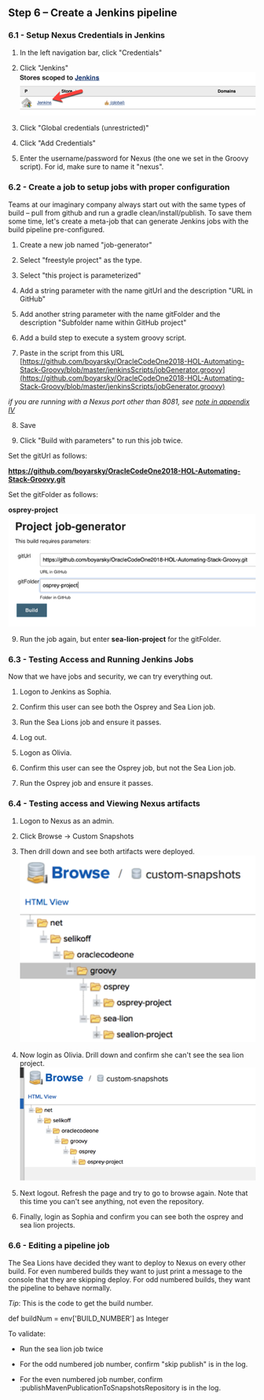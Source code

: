## Step 6 – Create a Jenkins pipeline

### 6.1 - Setup Nexus Credentials in Jenkins

1. In the left navigation bar, click &quot;Credentials&quot;

1. Click &quot;Jenkins&quot;
 ![credential store](../images/step-6.1-cred-store.png)

1. Click &quot;Global credentials (unrestricted)&quot;

1. Click &quot;Add Credentials&quot;

1. Enter the username/password for Nexus (the one we set in the Groovy script). For id, make sure to name it &quot;nexus&quot;.

### 6.2 - Create a job to setup jobs with proper configuration

Teams at our imaginary company always start out with the same types of build – pull from github and run a gradle clean/install/publish. To save them some time, let&#39;s create a meta-job that can generate Jenkins jobs with the build pipeline pre-configured.

1. Create a new job named &quot;job-generator&quot;

1. Select &quot;freestyle project&quot; as the type.

1. Select &quot;this project is parameterized&quot;

1. Add a string parameter with the name gitUrl and the description &quot;URL in GitHub&quot;

1. Add another string parameter with the name gitFolder and the description &quot;Subfolder name within GitHub project&quot;

1. Add a build step to execute a system groovy script.

1. Paste in the script from this URL
[https://github.com/boyarsky/OracleCodeOne2018-HOL-Automating-Stack-Groovy/blob/master/jenkinsScripts/jobGenerator.groovy](https://github.com/boyarsky/OracleCodeOne2018-HOL-Automating-Stack-Groovy/blob/master/jenkinsScripts/jobGenerator.groovy)

*if you are running with a Nexus port other than 8081, see [note in appendix IV](appendix-1v-different-ports.md)*

8. Save

1. Click &quot;Build with parameters&quot; to run this job twice.

Set the gitUrl as follows:

**https://github.com/boyarsky/OracleCodeOne2018-HOL-Automating-Stack-Groovy.git**

Set the gitFolder as follows:

**osprey-project**
 ![generate project](../images/step-6.2-generate-project.png)

9. Run the job again, but enter **sea-lion-project** for the gitFolder.

### 6.3 - Testing Access and Running Jenkins Jobs

Now that we have jobs and security, we can try everything out.

1. Logon to Jenkins as Sophia.

1. Confirm this user can see both the Osprey and Sea Lion job.

1. Run the Sea Lions job and ensure it passes.

1. Log out.

1. Logon as Olivia.

1. Confirm this user can see the Osprey job, but not the Sea Lion job.

1. Run the Osprey job and ensure it passes.

### 6.4 - Testing access and Viewing Nexus artifacts

1. Logon to Nexus as an admin.

1. Click Browse -> Custom Snapshots

1. Then drill down and see both artifacts were deployed.
 ![nexus all](../images/step-6.4-all.png)

1. Now login as Olivia. Drill down and confirm she can&#39;t see the sea lion project.
 ![nexus olivia](../images/step-6.4-olivia.png)

1. Next logout. Refresh the page and try to go to browse again. Note that this time you can&#39;t see anything, not even the repository.

1. Finally, login as Sophia and confirm you can see both the osprey and sea lion projects.

### 6.6 - Editing a pipeline job

The Sea Lions have decided they want to deploy to Nexus on every other build. For even numbered builds they want to just print a message to the console that they are skipping deploy. For odd numbered builds, they want the pipeline to behave normally.

_Tip_: This is the code to get the build number.

def buildNum = env[&#39;BUILD\_NUMBER&#39;] as Integer

To validate:

- Run the sea lion job twice

- For the odd numbered job number, confirm &quot;skip publish&quot; is in the log.

- For the even numbered job number, confirm :publishMavenPublicationToSnapshotsRepository is in the log.